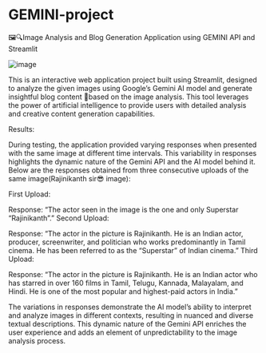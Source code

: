 # GEMINI-project
🖼️🔍Image Analysis and Blog Generation Application using GEMINI API and Streamlit

![image](https://github.com/sravankumar-mode/GEMINI-project/assets/66415776/2e355ac6-95b7-4fc8-9003-03a6a36b1d71)

This is an interactive web application project built using Streamlit, designed to analyze the given images using Google’s Gemini AI model and generate insightful blog content 📝based on the image analysis. This tool leverages the power of artificial intelligence to provide users with detailed analysis and creative content generation capabilities.

Results:

During testing, the application provided varying responses when presented with the same image at different time intervals. This variability in responses highlights the dynamic nature of the Gemini API and the AI model behind it. Below are the responses obtained from three consecutive uploads of the same image(Rajinikanth sir😎 image):

First Upload:

Response: “The actor seen in the image is the one and only Superstar “Rajinikanth”.”
Second Upload:

Response: “The actor in the picture is Rajinikanth. He is an Indian actor, producer, screenwriter, and politician who works predominantly in Tamil cinema. He has been referred to as the “Superstar” of Indian cinema.”
Third Upload:

Response: “The actor in the picture is Rajinikanth. He is an Indian actor who has starred in over 160 films in Tamil, Telugu, Kannada, Malayalam, and Hindi. He is one of the most popular and highest-paid actors in India.”

The variations in responses demonstrate the AI model’s ability to interpret and analyze images in different contexts, resulting in nuanced and diverse textual descriptions. This dynamic nature of the Gemini API enriches the user experience and adds an element of unpredictability to the image analysis process.
